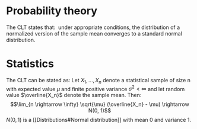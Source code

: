 # Probability theory
The CLT states that:
	 under appropriate conditions, the distribution of a normalized version of the sample mean converges to a standard normal distribution.

# Statistics
The CLT can be stated as:
	Let $X_1, ..., X_n$ denote a statistical sample of size n with expected value $\mu$ and finite positive variance $\sigma^2 < \infty$ and let random value $\overline{X_n}$  denote the sample mean. Then:
	$$\lim_{n \rightarrow \infty} \sqrt{\mu} (\overline{X_n} - \mu) \rightarrow N(0, 1)$$
$N(0, 1)$ is a [[Distributions#Normal distribution]] with mean 0 and variance 1.